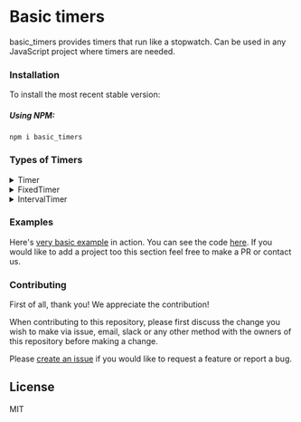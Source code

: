 # Basic timers

basic_timers provides timers that run like a stopwatch. Can be used in any JavaScript project where timers are needed.

### Installation

To install the most recent stable version:

##### Using NPM:

```console
npm i basic_timers
```

### Types of Timers

<details>
<summary>Timer</summary>

Runs indefinitely until `end()` method is executed.

##### Parameters:

| Property Name        | type     | description                                    | default |
| -------------------- | -------- | ---------------------------------------------- | ------- |
| on_start             | Function | Function to be ran when timer starts           | null    |
| on_end               | Function | Function to be ran when timer ends             | null    |
| on_update            | Function | Function to be ran every time timer updates    | null    |
| on_pause             | Function | Function to be ran every time timer is paused  | null    |
| on_resume            | Function | Function to be ran every time timer is resumed | null    |
| update_interval_rate | int      | Milliseconds between checking for update       | 10      |

```javascript
const on_start = () => console.log("start");
const on_end = () => console.log("end");
const timer = new Timer({
  on_start,
  on_end,
  update_interval_rate: 100,
});
```

| Method / Attribute | description                                    |
| ------------------ | ---------------------------------------------- |
| timer.start()      | Starts timer                                   |
| timer.pause()      | Pauses timer                                   |
| timer.resume()     | Resumes a paused timer                         |
| timer.end()        | Ends timer                                     |
| timer.get_time()   | Get total time elapsed                         |
| is_running         | Checks if timer is running and returns boolean |
| is_paused          | Check if timer is paused and returns boolean   |

</details>

<details>
<summary>FixedTimer</summary>

Runs for a fixed duration or until `end()` method is called.

##### Parameters: Extends Timer Class

| Property Name | type | description                                                           | default  |
| ------------- | ---- | --------------------------------------------------------------------- | -------- |
| on_start             | Function | Function to be ran when timer starts           | null    |
| on_end               | Function | Function to be ran when timer ends             | null    |
| on_update            | Function | Function to be ran every time timer updates    | null    |
| on_pause             | Function | Function to be ran every time timer is paused  | null    |
| on_resume            | Function | Function to be ran every time timer is resumed | null    |
| update_interval_rate | int      | Milliseconds between checking for update       | 10      |
| duration      | int  | Milliseconds timer will run until timer.end() is called automatically | required |

```javascript
const on_start = () => console.log("start");
const on_end = () => console.log("end");
const timer = new FixedTimer({
  on_start,
  on_end,
  duration: 1000 * 20,
  update_interval_rate: 100,
});
// timer will run for 20 seconds
```
| Method / Attribute | description                                    |
| ------------------ | ---------------------------------------------- |
| timer.start()      | Starts timer                                   |
| timer.pause()      | Pauses timer                                   |
| timer.resume()     | Resumes a paused timer                         |
| timer.end()        | Ends timer                                     |
| timer.get_time()   | Get total time elapsed                         |
| is_running         | Checks if timer is running and returns boolean |
| is_paused          | Check if timer is paused and returns boolean   |

</details>

<details>
<summary>IntervalTimer</summary>

Runs indefinitely and times intervals.

##### Parameters: Extends Timer Class

| Property Name        | type     | description                                      | default |
| -------------------- | -------- | ------------------------------------------------ | ------- |
| on_start             | Function | Function to be ran when timer starts           | null    |
| on_end               | Function | Function to be ran when timer ends             | null    |
| on_update            | Function | Function to be ran every time timer updates    | null    |
| on_pause             | Function | Function to be ran every time timer is paused  | null    |
| on_resume            | Function | Function to be ran every time timer is resumed | null    |
| update_interval_rate | int      | Milliseconds between checking for update       | 10      |
| on_complete_interval | Function | Function to be run when an interval is completed | null    |

```javascript
const on_start = () => console.log("start");
const on_end = () => console.log("end");
const on_complete_interval = () => console.log("interval completed");
const timer = new IntervalTimer({
  on_start,
  on_end,
  on_complete_interval,
  duration: 1000 * 20,
  update_interval_rate: 100,
});
for (let i = 1; i < 4; i++) {
  setTimeout(() => timer.complete_interval(), i * 2000);
}
console.log(timer.get_all_completed_intervals());
```

| Method                              | description                                                 |
| ----------------------------------- | ----------------------------------------------------------- |
| timer.start()      | Starts timer                                   |
| timer.pause()      | Pauses timer                                   |
| timer.resume()     | Resumes a paused timer                         |
| timer.end()        | Ends timer                                     |
| timer.get_time()   | Get total time elapsed                         |
| is_running         | Checks if timer is running and returns boolean |
| is_paused          | Check if timer is paused and returns boolean   |
| timer.complete_interval()           | Adds total time for interval to list of completed intervals |
| timer.get_all_completed_intervals() | Gets list of all completed intervals                        |

</details>

### Examples
Here's [very basic example](https://epic-nightingale-93ae06.netlify.app/) in action. You can see the code [here](https://github.com/BrannanC/basic_timers/tree/development/example). If you would like to add a project too this section feel free to make a PR or contact us.

### Contributing

First of all, thank you! We appreciate the contribution!

When contributing to this repository, please first discuss the change you wish to make via issue,
email, slack or any other method with the owners of this repository before making a change.

Please [create an issue](https://github.com/BrannanC/basic_timers/issues/new) if you would like to request a feature or report a bug.

## License

MIT
